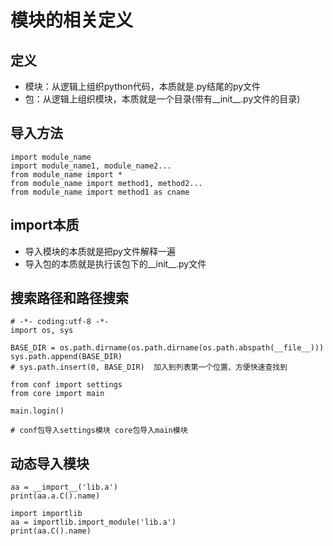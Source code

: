 # 模块的相关定义
## 定义
- 模块：从逻辑上组织python代码，本质就是.py结尾的py文件
- 包：从逻辑上组织模块，本质就是一个目录(带有__init__.py文件的目录)

## 导入方法
```
import module_name
import module_name1, module_name2...
from module_name import *
from module_name import method1, method2...
from module_name import method1 as cname
```

## import本质
- 导入模块的本质就是把py文件解释一遍
- 导入包的本质就是执行该包下的__init__.py文件

## 搜索路径和路径搜索
```
# -*- coding:utf-8 -*-
import os, sys

BASE_DIR = os.path.dirname(os.path.dirname(os.path.abspath(__file__)))
sys.path.append(BASE_DIR)
# sys.path.insert(0, BASE_DIR)  加入到列表第一个位置、方便快速查找到

from conf import settings
from core import main

main.login()

# conf包导入settings模块 core包导入main模块
```

## 动态导入模块
```
aa = __import__('lib.a')
print(aa.a.C().name)

import importlib
aa = importlib.import_module('lib.a')
print(aa.C().name)
```
